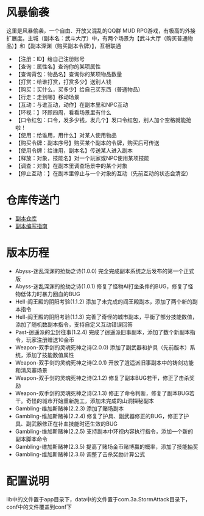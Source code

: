 风暴偷袭
=============
这里是风暴偷袭，一个自由、开放又混乱的QQ群 MUD RPG游戏，有极高的外接扩展度。主城（副本名：武斗大厅）中，有两个场景为【武斗大厅（购买普通物品）】和【副本深渊（购买副本令牌）】，互相联通

* 【注册：ID】给自己注册账号
* 【查询：属性名】查询你的某项属性
* 【查询背包：物品名】查询你的某项物品数量
* 【打赏：给谁打赏，打赏多少】送别人钱
* 【购买：买什么，买多少】给自己买东西（普通物品）
* 【行走：走到哪】移动场景
* 【互动：与谁互动，动作】在副本里和NPC互动
* 【环视：】环顾四周，看看场景里有什么
* 【口令红包：口令，发多少钱，发几个】发口令红包，别人加个空格就能抢啦！
* 【使用：给谁用，用什么】对某人使用物品
* 【购买令牌：副本序号】购买某个副本的令牌，购买后可传送
* 【使用令牌：给谁用，副本名】传送某人进入副本
* 【释放：对象，技能名】对一个玩家或NPC使用某项技能
* 【调查：对象】在副本里调查场景中的某个对象
* 【停止互动：】在副本里停止与一个对象的互动（先前互动的状态会清空）

仓库传送门
======
* [副本仓库](data/fuben/)
* [副本编写指南](风暴偷袭副本编写指南.doc)

版本历程
=======
* Abyss-迷乱深渊的抢劫之诗(1.0.0) 完全完成副本系统之后发布的第一个正式版
* Abyss-迷乱深渊的抢劫之诗(1.0.1) 修复了怪物AI打坐条件的BUG，修复了怪物低体力时暴力回血的BUG
* Hell-阎王殿的阴阳考验(1.1.2) 添加了未完成的阎王殿副本，添加了两个新的副本指令
* Hell-阎王殿的阴阳考验(1.1.3) 完善了奇怪的城市副本，平衡了部分技能数值，添加了随机数副本指令，支持自定义互动错误回答
* Past-逍遥派的尘封往事(1.2.4) 完成了逍遥派旧事副本，添加了数个新副本指令，玩家注册赠送10金币
* Weapon-双手剑的灵魂死神之诗(2.0.0) 添加了副武器和护具（先前版本）系统，添加了技能数值属性
* Weapon-双手剑的灵魂死神之诗(2.0.1) 开放了逍遥派旧事副本中的铸剑功能和清风寨场景
* Weapon-双手剑的灵魂死神之诗(2.1.2) 修复了副本BUG若干，修正了击杀奖励
* Weapon-双手剑的灵魂死神之诗(2.1.3) 修正了命令判断，修复了副本BUG若干。奇怪的城市开始重新施工，添加未完成的山洞探秘副本
* Gambling-维加斯赌神(2.2.3) 添加了赌场副本
* Gambling-维加斯赌神(2.2.4) 修复了护具、副武器修正的BUG，修正了护具、副武器修正在补血技能时还生效的BUG
* Gambling-维加斯赌神(2.2.5) 支持副本中环视内容执行指令，添加一个新的副本脚本命令
* Gambling-维加斯赌神(2.3.5) 提高了赌场金币赌博赢的概率，添加了技能抽奖
* Gambling-维加斯赌神(2.3.6) 调整了击杀奖励计算公式

配置说明
=======
lib中的文件置于app目录下，data中的文件置于com.3a.StormAttack目录下，conf中的文件覆盖到conf下